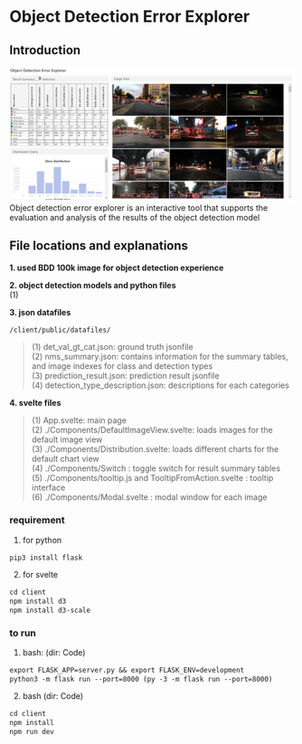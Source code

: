 # Object Detection Error Explorer

## Introduction <br/>
![main page image](/images/main-page.png)<br/>
Object detection error explorer is an interactive tool that supports the evaluation and analysis of the results of the object detection model <br/>
## File locations and explanations

**1. used BDD 100k image for object detection experience** <br/>

**2. object detection models and python files** <br/>
(1) 

**3. json datafiles**
```
/client/public/datafiles/
```
> (1) det_val_gt_cat.json: ground truth jsonfile <br/>
> (2) nms_summary.json: contains information for the summary tables, and image indexes for class and detection types <br/>
> (3) prediction_result.json: prediction result jsonfile <br/>
> (4) detection_type_description.json: descriptions for each categories <br/>

**4. svelte files**
> (1) App.svelte: main page <br/>
> (2) ./Components/DefaultImageView.svelte: loads images for the default image view <br/>
> (3) ./Components/Distribution.svelte: loads different charts for the default chart view <br/>
> (4) ./Components/Switch : toggle switch for result summary tables <br/>
> (5) ./Components/tooltip.js and TooltipFromAction.svelte : tooltip interface <br/>
> (6) ./Components/Modal.svelte : modal window for each image <br/>

### requirement
1. for python
```
pip3 install flask
```
2. for svelte
```
cd client
npm install d3
npm install d3-scale
```
### to run

1. bash: (dir: Code)
```
export FLASK_APP=server.py && export FLASK_ENV=development
python3 -m flask run --port=8000 (py -3 -m flask run --port=8000)
```
2. bash (dir: Code)
```
cd client
npm install
npm run dev
```
